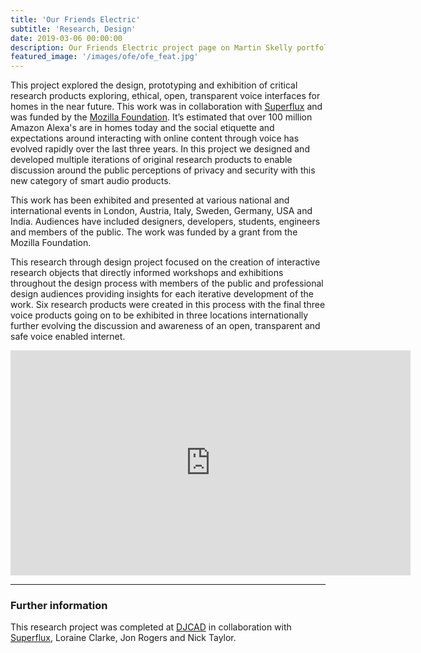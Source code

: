 ```yaml
---
title: 'Our Friends Electric'
subtitle: 'Research, Design'
date: 2019-03-06 00:00:00
description: Our Friends Electric project page on Martin Skelly portfolio website.
featured_image: '/images/ofe/ofe_feat.jpg'
---
```


This project explored the design, prototyping and exhibition of critical research products exploring, ethical, open, transparent voice interfaces for homes in the near future. This work was in collaboration with [Superflux](https://superflux.in/#) and was funded by the [Mozilla Foundation](https://foundation.mozilla.org/en/). It’s estimated that over 100 million Amazon Alexa's are in homes today and the social etiquette and expectations around interacting with online content through voice has evolved rapidly over the last three years. In this project we designed and developed multiple iterations of original research products to enable discussion around the public perceptions of privacy and security with this new category of smart audio products.

This work has been exhibited and presented at various national and international events in London, Austria, Italy, Sweden, Germany, USA and India. Audiences have included designers, developers, students, engineers and members of the public. The work was funded by a grant from the Mozilla Foundation.

This research through design project focused on the creation of interactive research objects that directly informed workshops and exhibitions throughout the design process with members of the public and professional design audiences providing insights for each iterative development of the work. Six research products were created in this process with the final three voice products going on to be exhibited in three locations internationally further evolving the discussion and awareness of an open, transparent and safe voice enabled internet.

<iframe src="https://player.vimeo.com/video/235720958" width="640" height="360" frameborder="0" allowfullscreen></iframe>


---
### Further information

This research project was completed at [DJCAD](https://www.dundee.ac.uk/djcad/) in collaboration with [Superflux](https://superflux.in/#), Loraine Clarke, Jon Rogers and Nick Taylor.
